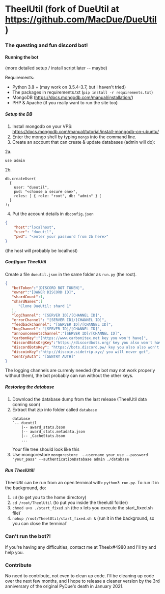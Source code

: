 # TheelUtil (fork of DueUtil at https://github.com/MacDue/DueUtil)
### The questing and fun discord bot!

#### Running the bot
(more detailed setup / install script later -- maybe)

Requirements:
* Python 3.8 + (may work on 3.5.4-3.7, but I haven't tried)
* The packages in requirements.txt (`pip install -r requirements.txt`)
* MongoDB  (https://docs.mongodb.com/manual/installation/)
* PHP & Apache (if you really want to run the site too)

##### Setup the DB
1. Install mongodb on your VPS: https://docs.mongodb.com/manual/tutorial/install-mongodb-on-ubuntu/
2. Enter the mongo shell by typing `mongo` into the command line.
3. Create an account that can create & update databases (admin will do):

2a.
```
use admin
```

2b.
```
db.createUser(
  {
    user: "dueutil",
    pwd: "<choose a secure one>",
    roles: [ { role: "root", db: "admin" } ]
  }
);
```

4. Put the account details in `dbconfig.json`

```json
{
    "host":"localhost",
    "user": "dueutil",
    "pwd": "<enter your password from 2b here>"
}
```
(the host will probably be localhost)

##### Configure TheelUtil
Create a file `dueutil.json` in the same folder as `run.py` (the root).
```json
{
   "botToken":"[DISCORD BOT TOKEN]",
   "owner":"[OWNER DISCORD ID]",
   "shardCount":1,
   "shardNames":[
      "Clone DueUtil: shard 1"
   ],
   "logChannel": "[SERVER ID]/[CHANNEL ID]",
   "errorChannel": "[SERVER ID]/[CHANNEL ID]",
   "feedbackChannel": "[SERVER ID]/[CHANNEL ID]",
   "bugChannel": "[SERVER ID]/[CHANNEL ID]",
   "announcementsChannel":"[SERVER ID]/[CHANNEL ID]",
   "carbonKey":"[https://www.carbonitex.net key you won't have]",
   "discordBotsOrgKey":"https://discordbots.org/ key you also won't have",
   "discordBotsKey": "https://bots.discord.pw/ key you also also won't have",
   "discoinKey":"http://discoin.sidetrip.xyz/ you will never get",
   "sentryAuth": "[SENTRY AUTH]"
}
```
The logging channels are currenly needed (the bot may not work properly without them), the bot probably can run without the other keys.

##### Restoring the database

1. Download the database dump from the last release (TheelUtil data coming soon)
2. Extract that zip into folder called `database`
    ```
    database
    `-- dueutil
        |-- award_stats.bson
        |-- award_stats.metadata.json
        |-- _CacheStats.bson
        ...
    ```
    Your file tree should look like this
 3. Use mongorestore
    ``mongorestore  --username your_use --password "your_pass" --authenticationDatabase admin ./database``

##### Run TheelUtil!

TheelUtil can be run from an open terminal with: `python3 run.py`.
To run it in the background, do:
1. `cd` (to get you to the home directory)
2. `cd /root/TheelUtil` (to put you inside the theelutil folder)
3. `chmod u+x ./start_fixed.sh` (the x lets you execute the start_fixed.sh file)`
4. `nohup /root/TheelUtil/start_fixed.sh &` (run it in the background, so you can close the terminal`

### Can't run the bot?!
If you're having any difficulties, contact me at Theelx#4980 and I'll try and help you.

### Contribute
No need to contribute, not even to clean up code. I'll be cleaning up code over the next few months, and I hope to release a cleaner version by the 3rd anniversary of the original PyDue's death in January 2021. 
